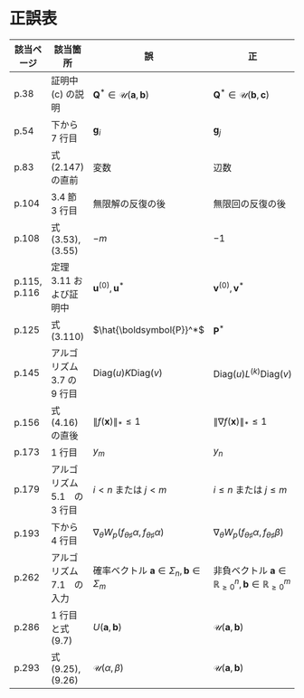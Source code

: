 # 正誤表

| 該当ページ |  該当箇所 |  誤  |  正  | 対応 | 
| ---- | ---- | ---- | ---- | ---- |
|  p.38 | 証明中 (c) の説明  | $\boldsymbol{Q}^* \in \mathcal{U}(\boldsymbol{a}, \boldsymbol{b})$ | $\boldsymbol{Q}^* \in \mathcal{U}(\boldsymbol{b}, \boldsymbol{c})$ |  |
|  p.54 | 下から 7 行目  | $\boldsymbol{g}_i$ | $\boldsymbol{g}_j$ | |
|  p.83 | 式 (2.147) の直前  | 変数 | 辺数 | |
|  p.104 | 3.4 節 3 行目  | 無限解の反復の後 | 無限回の反復の後 | |
|  p.108 | 式 (3.53), (3.55)  | $-m$ | $-1$ | |
|  p.115, p.116 | 定理 3.11 および証明中 | $\boldsymbol{u}^{(0)}, \boldsymbol{u}^*$ | $\boldsymbol{v}^{(0)}, \boldsymbol{v}^*$ | |
|  p.125| 式 (3.110) | $\hat{\boldsymbol{P}}^*$ | $\boldsymbol{P}^*$ | |
|  p.145 | アルゴリズム 3.7 の 9 行目  | $\text{Diag}(u) K \text{Diag}(v)$ | $\text{Diag}(u) L^{(k)} \text{Diag}(v)$ | |
|  p.156 | 式 (4.16) の直後  | $\\|f(\boldsymbol{x})\\|_* \le 1$ | $\\|\nabla f(\boldsymbol{x})\\|_* \le 1$ | |
|  p.173 | 1 行目  | $y_m$ | $y_n$ | |
|  p.179 | アルゴリズム 5.1　の 3 行目 | $i < n$ または $j < m$ | $i \le n$ または $j \le m$ | |
|  p.193 | 下から 4 行目 | $\nabla_{\theta} W_p(f_{\theta \sharp} \alpha, f_{\theta \sharp} \alpha)$ | $\nabla_{\theta} W_p(f_{\theta \sharp} \alpha, f_{\theta \sharp} \beta)$ | |
|  p.262 | アルゴリズム 7.1　の入力 | 確率ベクトル $\boldsymbol{a} \in \Sigma_n, \boldsymbol{b} \in \Sigma_m$ | 非負ベクトル $\boldsymbol{a} \in \mathbb{R}^n_{\ge 0}, \boldsymbol{b} \in \mathbb{R}^m_{\ge 0}$ | |
|  p.286 | 1 行目と式 (9.7) | $U(\boldsymbol{a}, \boldsymbol{b})$ | $\mathcal{U}(\boldsymbol{a}, \boldsymbol{b})$ | |
|  p.293 | 式 (9.25), (9.26) | $\mathcal{U}(\alpha, \beta)$ | $\mathcal{U}(\boldsymbol{a}, \boldsymbol{b})$ | |